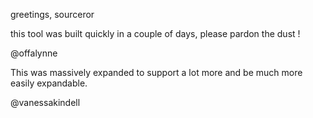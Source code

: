 greetings, sourceror

this tool was built quickly in a couple of days, please pardon the dust !

@offalynne

This was massively expanded to support a lot more and be much more easily expandable.

@vanessakindell
